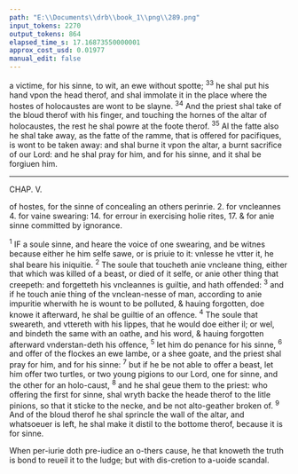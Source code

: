 ```yaml
---
path: "E:\\Documents\\drb\\book_1\\png\\289.png"
input_tokens: 2270
output_tokens: 864
elapsed_time_s: 17.16873550000001
approx_cost_usd: 0.01977
manual_edit: false
---
```

a victime, for his sinne, to wit, an ewe without spotte; <sup>33</sup> he shal put his hand vpon the head therof, and shal immolate it in the place where the hostes of holocaustes are wont to be slayne. <sup>34</sup> And the priest shal take of the bloud therof with his finger, and touching the hornes of the altar of holocaustes, the rest he shal powre at the foote therof. <sup>35</sup> Al the fatte also he shal take away, as the fatte of the ramme, that is offered for pacifiques, is wont to be taken away: and shal burne it vpon the altar, a burnt sacrifice of our Lord: and he shal pray for him, and for his sinne, and it shal be forgiuen him.

<hr>

CHAP. V.

of hostes, for the sinne of concealing an others perinrie. 2. for vncleannes 4. for vaine swearing: 14. for errour in exercising holie rites, 17. & for anie sinne committed by ignorance.

<sup>1</sup> IF a soule sinne, and heare the voice of one swearing, and be witnes because either he him selfe sawe, or is priuie to it: vnlesse he vtter it, he shal beare his iniquitie. <sup>2</sup> The soule that toucheth anie vncleane thing, either that which was killed of a beast, or died of it selfe, or anie other thing that creepeth: and forgetteth his vncleannes is guiltie, and hath offended: <sup>3</sup> and if he touch anie thing of the vnclean-nesse of man, according to anie impuritie wherwith he is wount to be polluted, & hauing forgotten, doe knowe it afterward, he shal be guiltie of an offence. <sup>4</sup> The soule that sweareth, and vttereth with his lippes, that he would doe either il; or wel, and bindeth the same with an oathe, and his word, & hauing forgotten afterward vnderstan-deth his offence, <sup>5</sup> let him do penance for his sinne, <sup>6</sup> and offer of the flockes an ewe lambe, or a shee goate, and the priest shal pray for him, and for his sinne: <sup>7</sup> but if he be not able to offer a beast, let him offer two turtles, or two young pigions to our Lord, one for sinne, and the other for an holo-caust, <sup>8</sup> and he shal geue them to the priest: who offering the first for sinne, shal wryth backe the heade therof to the litle pinions, so that it sticke to the necke, and be not alto-geather broken of. <sup>9</sup> And of the bloud therof he shal sprincle the wall of the altar, and whatsoeuer is left, he shal make it distil to the bottome therof, because it is for sinne.

<aside>When per-iurie doth pre-iudice an o-thers cause, he that knoweth the truth is bond to reueil it to the Iudge; but with dis-cretion to a-uoide scandal.</aside>

[^1]: Swearing to do that is euil, or not doing that is lawful-ly sworne, is sinne.